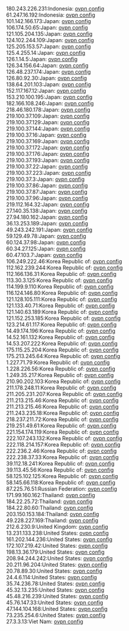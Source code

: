 180.243.226.231:Indonesia: [ovpn config](vpn/180_243_226_231.ovpn)  
61.247.16.192:Indonesia: [ovpn config](vpn/61_247_16_192.ovpn)  
101.142.166.173:Japan: [ovpn config](vpn/101_142_166_173.ovpn)  
106.174.50.65:Japan: [ovpn config](vpn/106_174_50_65.ovpn)  
121.105.204.135:Japan: [ovpn config](vpn/121_105_204_135.ovpn)  
124.102.244.109:Japan: [ovpn config](vpn/124_102_244_109.ovpn)  
125.205.153.57:Japan: [ovpn config](vpn/125_205_153_57.ovpn)  
125.4.255.14:Japan: [ovpn config](vpn/125_4_255_14.ovpn)  
126.1.14.5:Japan: [ovpn config](vpn/126_1_14_5.ovpn)  
126.34.156.64:Japan: [ovpn config](vpn/126_34_156_64.ovpn)  
126.48.237.174:Japan: [ovpn config](vpn/126_48_237_174.ovpn)  
126.80.92.30:Japan: [ovpn config](vpn/126_80_92_30.ovpn)  
138.64.201.103:Japan: [ovpn config](vpn/138_64_201_103.ovpn)  
152.117.167.12:Japan: [ovpn config](vpn/152_117_167_12.ovpn)  
153.210.100.195:Japan: [ovpn config](vpn/153_210_100_195.ovpn)  
182.166.108.246:Japan: [ovpn config](vpn/182_166_108_246.ovpn)  
218.46.180.178:Japan: [ovpn config](vpn/218_46_180_178.ovpn)  
219.100.37.109:Japan: [ovpn config](vpn/219_100_37_109.ovpn)  
219.100.37.129:Japan: [ovpn config](vpn/219_100_37_129.ovpn)  
219.100.37.144:Japan: [ovpn config](vpn/219_100_37_144.ovpn)  
219.100.37.16:Japan: [ovpn config](vpn/219_100_37_16.ovpn)  
219.100.37.169:Japan: [ovpn config](vpn/219_100_37_169.ovpn)  
219.100.37.172:Japan: [ovpn config](vpn/219_100_37_172.ovpn)  
219.100.37.176:Japan: [ovpn config](vpn/219_100_37_176.ovpn)  
219.100.37.193:Japan: [ovpn config](vpn/219_100_37_193.ovpn)  
219.100.37.22:Japan: [ovpn config](vpn/219_100_37_22.ovpn)  
219.100.37.223:Japan: [ovpn config](vpn/219_100_37_223.ovpn)  
219.100.37.3:Japan: [ovpn config](vpn/219_100_37_3.ovpn)  
219.100.37.86:Japan: [ovpn config](vpn/219_100_37_86.ovpn)  
219.100.37.87:Japan: [ovpn config](vpn/219_100_37_87.ovpn)  
219.100.37.96:Japan: [ovpn config](vpn/219_100_37_96.ovpn)  
219.112.164.32:Japan: [ovpn config](vpn/219_112_164_32.ovpn)  
27.140.35.138:Japan: [ovpn config](vpn/27_140_35_138.ovpn)  
27.94.180.162:Japan: [ovpn config](vpn/27_94_180_162.ovpn)  
36.13.253.189:Japan: [ovpn config](vpn/36_13_253_189.ovpn)  
49.243.242.191:Japan: [ovpn config](vpn/49_243_242_191.ovpn)  
59.129.49.78:Japan: [ovpn config](vpn/59_129_49_78.ovpn)  
60.124.37.98:Japan: [ovpn config](vpn/60_124_37_98.ovpn)  
60.34.27.125:Japan: [ovpn config](vpn/60_34_27_125.ovpn)  
60.47.103.7:Japan: [ovpn config](vpn/60_47_103_7.ovpn)  
106.249.222.46:Korea Republic of: [ovpn config](vpn/106_249_222_46.ovpn)  
112.162.239.244:Korea Republic of: [ovpn config](vpn/112_162_239_244.ovpn)  
112.166.136.31:Korea Republic of: [ovpn config](vpn/112_166_136_31.ovpn)  
113.30.3.125:Korea Republic of: [ovpn config](vpn/113_30_3_125.ovpn)  
114.199.9.110:Korea Republic of: [ovpn config](vpn/114_199_9_110.ovpn)  
116.124.146.80:Korea Republic of: [ovpn config](vpn/116_124_146_80.ovpn)  
121.128.105.111:Korea Republic of: [ovpn config](vpn/121_128_105_111.ovpn)  
121.133.40.71:Korea Republic of: [ovpn config](vpn/121_133_40_71.ovpn)  
121.140.63.189:Korea Republic of: [ovpn config](vpn/121_140_63_189.ovpn)  
121.152.253.185:Korea Republic of: [ovpn config](vpn/121_152_253_185.ovpn)  
123.214.61.117:Korea Republic of: [ovpn config](vpn/123_214_61_117.ovpn)  
14.49.174.196:Korea Republic of: [ovpn config](vpn/14_49_174_196.ovpn)  
14.52.161.132:Korea Republic of: [ovpn config](vpn/14_52_161_132.ovpn)  
14.53.207.222:Korea Republic of: [ovpn config](vpn/14_53_207_222.ovpn)  
175.115.25.204:Korea Republic of: [ovpn config](vpn/175_115_25_204.ovpn)  
175.213.245.64:Korea Republic of: [ovpn config](vpn/175_213_245_64.ovpn)  
1.227.71.79:Korea Republic of: [ovpn config](vpn/1_227_71_79.ovpn)  
1.228.226.56:Korea Republic of: [ovpn config](vpn/1_228_226_56.ovpn)  
1.249.35.217:Korea Republic of: [ovpn config](vpn/1_249_35_217.ovpn)  
210.90.202.103:Korea Republic of: [ovpn config](vpn/210_90_202_103.ovpn)  
211.178.248.11:Korea Republic of: [ovpn config](vpn/211_178_248_11.ovpn)  
211.205.231.207:Korea Republic of: [ovpn config](vpn/211_205_231_207.ovpn)  
211.213.215.46:Korea Republic of: [ovpn config](vpn/211_213_215_46.ovpn)  
211.213.215.46:Korea Republic of: [ovpn config](vpn/211_213_215_46.ovpn)  
211.243.235.18:Korea Republic of: [ovpn config](vpn/211_243_235_18.ovpn)  
218.237.211.72:Korea Republic of: [ovpn config](vpn/218_237_211_72.ovpn)  
219.251.49.61:Korea Republic of: [ovpn config](vpn/219_251_49_61.ovpn)  
221.154.174.119:Korea Republic of: [ovpn config](vpn/221_154_174_119.ovpn)  
222.107.243.132:Korea Republic of: [ovpn config](vpn/222_107_243_132.ovpn)  
222.118.214.157:Korea Republic of: [ovpn config](vpn/222_118_214_157.ovpn)  
222.236.2.46:Korea Republic of: [ovpn config](vpn/222_236_2_46.ovpn)  
222.238.37.33:Korea Republic of: [ovpn config](vpn/222_238_37_33.ovpn)  
39.112.18.241:Korea Republic of: [ovpn config](vpn/39_112_18_241.ovpn)  
39.113.45.56:Korea Republic of: [ovpn config](vpn/39_113_45_56.ovpn)  
58.125.102.125:Korea Republic of: [ovpn config](vpn/58_125_102_125.ovpn)  
58.145.66.118:Korea Republic of: [ovpn config](vpn/58_145_66_118.ovpn)  
87.225.76.51:Russian Federation: [ovpn config](vpn/87_225_76_51.ovpn)  
171.99.160.162:Thailand: [ovpn config](vpn/171_99_160_162.ovpn)  
184.22.25.72:Thailand: [ovpn config](vpn/184_22_25_72.ovpn)  
184.22.80.60:Thailand: [ovpn config](vpn/184_22_80_60.ovpn)  
203.150.153.184:Thailand: [ovpn config](vpn/203_150_153_184.ovpn)  
49.228.227.169:Thailand: [ovpn config](vpn/49_228_227_169.ovpn)  
212.6.230.9:United Kingdom: [ovpn config](vpn/212_6_230_9.ovpn)  
13.231.133.238:United States: [ovpn config](vpn/13_231_133_238.ovpn)  
161.202.144.236:United States: [ovpn config](vpn/161_202_144_236.ovpn)  
172.107.219.42:United States: [ovpn config](vpn/172_107_219_42.ovpn)  
198.13.36.179:United States: [ovpn config](vpn/198_13_36_179.ovpn)  
208.94.244.242:United States: [ovpn config](vpn/208_94_244_242.ovpn)  
20.211.96.204:United States: [ovpn config](vpn/20_211_96_204.ovpn)  
20.78.89.30:United States: [ovpn config](vpn/20_78_89_30.ovpn)  
24.4.6.114:United States: [ovpn config](vpn/24_4_6_114.ovpn)  
35.74.236.78:United States: [ovpn config](vpn/35_74_236_78.ovpn)  
45.32.13.235:United States: [ovpn config](vpn/45_32_13_235.ovpn)  
45.48.216.239:United States: [ovpn config](vpn/45_48_216_239.ovpn)  
45.76.147.33:United States: [ovpn config](vpn/45_76_147_33.ovpn)  
47.144.104.168:United States: [ovpn config](vpn/47_144_104_168.ovpn)  
73.235.254.6:United States: [ovpn config](vpn/73_235_254_6.ovpn)  
27.3.3.13:Viet Nam: [ovpn config](vpn/27_3_3_13.ovpn)  
